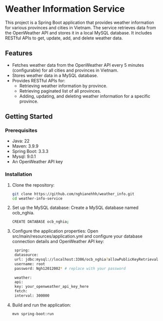 # Weather Information Service

This project is a Spring Boot application that provides weather information for various provinces and cities in Vietnam. The service retrieves data from the OpenWeather API and stores it in a local MySQL database. It includes RESTful APIs to get, update, add, and delete weather data.

## Features

- Fetches weather data from the OpenWeather API every 5 minutes (configurable) for all cities and provinces in Vietnam.
- Stores weather data in a MySQL database.
- Provides RESTful APIs for:
    - Retrieving weather information by province.
    - Retrieving paginated list of all provinces.
    - Adding, updating, and deleting weather information for a specific province.

## Getting Started

### Prerequisites

- Java: 22
- Maven: 3.9.9
- Spring Boot: 3.3.3
- Mysql: 9.0.1
- An OpenWeather API key

### Installation

1. Clone the repository:

   ```bash
   git clone https://github.com/nghianehhh/weather_info.git
   cd weather-info-service
   
2. Set up the MySQL database:
   Create a MySQL database named ocb_nghia.
    ```bash   
    CREATE DATABASE ocb_nghia;
3. Configure the application properties: Open src/main/resources/application.yml and configure your database connection details and OpenWeather API key:
   ```bash
    spring:
    datasource:
    url: jdbc:mysql://localhost:3306/ocb_nghia?allowPublicKeyRetrieval=true&useSSL=false
    username: root
    password: Ngh12012002* # replace with your password
    
    weather:
    api:
    key: your_openweather_api_key_here
    fetch:
    interval: 300000
4. Build and run the application:
    ```bash
   mvn spring-boot:run
   
